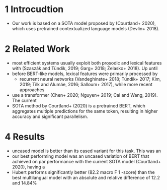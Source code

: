 # 1 Introcudtion

* Our work is based on a SOTA model proposed by (Courtland+ 2020),
  which uses pretrained contextualized language models (Devlin+ 2018).

# 2 Related Work

* most efficient systems usually exploit both prosodic and lexical features with
  (Szaszák and Tündik, 2019; Garg+ 2018; Żelasko+ 2018). Up until
* before BERT-like models, lexical features were primarily processed by 
  * recurrent neural networks (Vandeghinste+ 2018; Tündik+ 2017; Kim, 2019;
    Tilk and Alumäe, 2016; Salloum+ 2017), while more recent approaches 
* use a transformer (Chen+ 2020; Nguyen+ 2019; Cai and Wang, 2019). The current
* SOTA method by Courtland+ (2020) is a pretrained BERT, which aggregates
  multiple predictions for the same token, resulting in higher accuracy and
  significant parallelism.

# 4 Results

* uncased model is better than its cased variant for this task. This was an
* our best performing model was an uncased variation of BERT that achieved on
  par performance with the current SOTA model (Courtland+ 2020), having a
* Hubert performs significantly better (82.2 macro F 1 -score) than the best
  multilangual model with an absolute and relative difference of 12.2 and 14.84%
